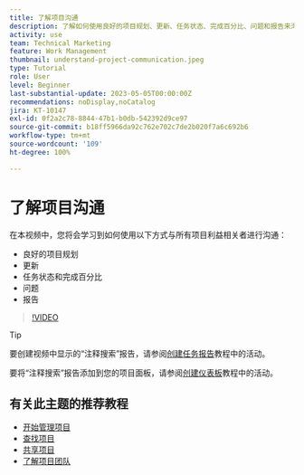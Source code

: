```yaml
---
title: 了解项目沟通
description: 了解如何使用良好的项目规划、更新、任务状态、完成百分比、问题和报告来沟通项目工作。
activity: use
team: Technical Marketing
feature: Work Management
thumbnail: understand-project-communication.jpeg
type: Tutorial
role: User
level: Beginner
last-substantial-update: 2023-05-05T00:00:00Z
recommendations: noDisplay,noCatalog
jira: KT-10147
exl-id: 0f2a2c78-8844-47b1-b0db-542392d9ce97
source-git-commit: b18ff5966da92c762e702c7de2b020f7a6c692b6
workflow-type: tm+mt
source-wordcount: '109'
ht-degree: 100%

---
```


# 了解项目沟通

在本视频中，您将会学习到如何使用以下方式与所有项目利益相关者进行沟通：

* 良好的项目规划
* 更新
* 任务状态和完成百分比
* 问题
* 报告

>[!VIDEO](https://video.tv.adobe.com/v/3419150/?quality=12&learn=on)

>[!TIP]
>
>要创建视频中显示的“注释搜索”报告，请参阅[创建任务报告](https://experienceleague.adobe.com/docs/workfront-learn/tutorials-workfront/reporting/basic-reporting/create-a-task-report.html?lang=zh-Hans)教程中的活动。
>
>要将“注释搜索”报告添加到您的项目面板，请参阅[创建仪表板](https://experienceleague.adobe.com/docs/workfront-learn/tutorials-workfront/reporting/basic-reporting/create-dashboards.html?lang=zh-Hans)教程中的活动。

## 有关此主题的推荐教程

* [开始管理项目](/help/manage-work/projects/getting-started-manage-a-project.md)
* [查找项目](/help/manage-work/projects/find-projects.md)
* [共享项目](/help/manage-work/projects/share-a-project.md)
* [了解项目团队](/help/manage-work/projects/understand-the-project-team.md)

